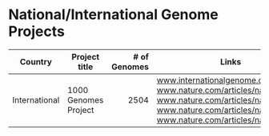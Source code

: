 # National/International Genome Projects

| Country | Project title | # of Genomes | Links | Start year | End year |
|---------|---------|-------------:|-----------|:----------:|:---------|
|International| 1000 Genomes Project | 2504 | www.internationalgenome.org <br/> www.nature.com/articles/nature11632 <br/> www.nature.com/articles/nature09534 <br/> www.nature.com/articles/nature15394 <br/> www.nature.com/articles/nature15393 | 2009 | 2015 |
